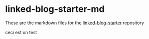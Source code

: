 # linked-blog-starter-md
These are the markdown files for the [linked-blog-starter](https://github.com/matthewwong525/linked-blog-starter) repository

ceci est un test 

